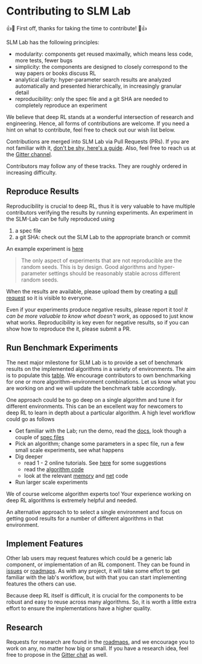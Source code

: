 # Contributing to SLM Lab

:+1::tada: First off, thanks for taking the time to contribute! :tada::+1:

SLM Lab has the following principles:
- modularity: components get reused maximally, which means less code, more tests, fewer bugs
- simplicity: the components are designed to closely correspond to the way papers or books discuss RL
- analytical clarity: hyper-parameter search results are analyzed automatically and presented hierarchically, in increasingly granular detail
- reproducibility: only the spec file and a git SHA are needed to completely reproduce an experiment

We believe that deep RL stands at a wonderful intersection of research and engineering. Hence, all forms of contributions are welcome. If you need a hint on what to contribute, feel free to check out our wish list below.

Contributions are merged into SLM Lab via Pull Requests (PRs). If you are not familiar with it, [don't be shy, here's a guide](https://opensource.guide/how-to-contribute/#opening-a-pull-request). Also, feel free to reach us at the [Gitter channel](https://gitter.im/SLM-Lab/SLM-Lab).

Contributors may follow any of these tracks. They are roughly ordered in increasing difficulty.

## Reproduce Results

Reproducibility is crucial to deep RL, thus it is very valuable to have multiple contributors verifying the results by running experiments. An experiment in the SLM-Lab can be fully reproduced using
1. a spec file
2. a git SHA: check out the SLM Lab to the appropriate branch or commit

An example experiment is [here](todo)

>The only aspect of experiments that are not reproducible are the random seeds. This is by design. Good algorithms and hyper-parameter settings should be reasonably stable across different random seeds.

When the results are available, please upload them by creating a [pull request](https://github.com/kengz/SLM-Lab/pulls) so it is visible to everyone.

Even if your experiments produce negative results, please report it too! *It can be more valuable to know what doesn't work*, as opposed to just know what works. Reproducibility is key even for negative results, so if you can show how to reproduce the it, please submit a PR.

## Run Benchmark Experiments

The next major milestone for SLM Lab is to provide a set of benchmark results on the implemented algorithms in a variety of environments. The aim is to populate this [table](BENCHMARK.md). We encourage contributors to own benchmarking for one or more algorithm-environment combinations. Let us know what you are working on and we will update the benchmark table accordingly.

One approach could be to go deep on a single algorithm and tune it for different environments. This can be an excellent way for newcomers to deep RL to learn in depth about a particular algorithm. A high level workflow could go as follows
- Get familiar with the Lab; run the demo, read the [docs](https://kengz.gitbooks.io/slm-lab/content/), look though a couple of [spec files](https://github.com/kengz/SLM-Lab/tree/master/slm_lab/spec)
- Pick an algorithm; change some parameters in a spec file, run a few small scale experiments, see what happens
- Dig deeper
  - read 1 - 2 online tutorials. See [here](TUTORIALS.md) for some suggestions
  - read the [algorithm code](https://github.com/kengz/SLM-Lab/tree/master/slm_lab/agent/algorithm)
  - look at the relevant [memory](https://github.com/kengz/SLM-Lab/tree/master/slm_lab/agent/memory) and [net](https://github.com/kengz/SLM-Lab/tree/master/slm_lab/agent/net) code
- Run larger scale experiments

We of course welcome algorithm experts too! Your experience working on deep RL algorithms is extremely helpful and needed.

An alternative approach to to select a single environment and focus on getting good results for a number of different algorithms in that environment.

## Implement Features

Other lab users may request features which could be a generic lab component, or implementation of an RL component. They can be found in [issues](https://github.com/kengz/SLM-Lab/issues) or [roadmaps](https://github.com/kengz/SLM-Lab/projects/3). As with any project, it will take some effort to get familiar with the lab's workflow, but with that you can start implementing features the others can use.

Because deep RL itself is difficult, it is crucial for the components to be robust and easy to reuse across many algorithms. So, it is worth a little extra effort to ensure the implementations have a higher quality.

## Research

Requests for research are found in the [roadmaps](https://github.com/kengz/SLM-Lab/projects/3), and we encourage you to work on any, no matter how big or small. If you have a research idea, feel free to propose in the [Gitter chat](https://gitter.im/SLM-Lab/SLM-Lab) as well.

